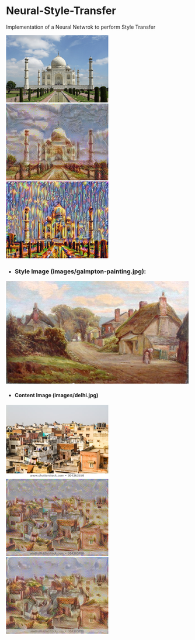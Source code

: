 # Neural-Style-Transfer
Implementation of a Neural Netwrok to perform Style Transfer

<img src="images/Taj_Mahal.jpeg" width="280"> <img src="images/galmton-taj/generated_image.jpg" width="280"> <img src="images/city-taj/generated_image.jpg" width="280"> 

* ### Style Image (images/galmpton-painting.jpg):
<img src="images/galmpton-painting.jpg" width="500">

  * #### Content Image (images/delhi.jpg)
<img src="images/delhi.jpg" width="280"> <img src="images/galmpton-delhi/50.png" width="280"> <img src="images/galmpton-delhi/generated_image.jpg" width="280">

<img src="" width="280">
